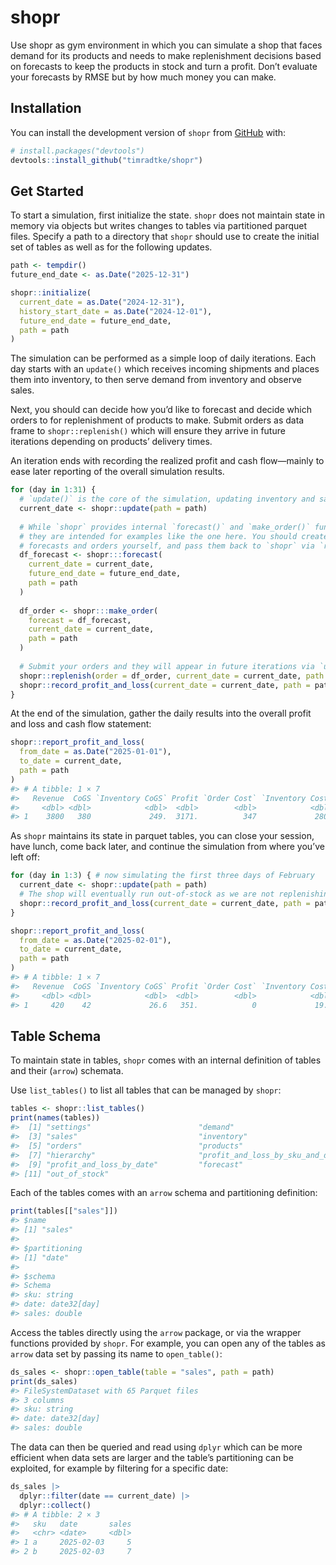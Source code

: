 
<!-- README.md is generated from README.Rmd. Please edit that file -->

# shopr

<!-- badges: start -->
<!-- badges: end -->

Use shopr as gym environment in which you can simulate a shop that faces
demand for its products and needs to make replenishment decisions based
on forecasts to keep the products in stock and turn a profit. Don’t
evaluate your forecasts by RMSE but by how much money you can make.

## Installation

You can install the development version of `shopr` from
[GitHub](https://github.com/timradtke/shopr) with:

``` r
# install.packages("devtools")
devtools::install_github("timradtke/shopr")
```

## Get Started

To start a simulation, first initialize the state. `shopr` does not
maintain state in memory via objects but writes changes to tables via
partitioned parquet files. Specify a path to a directory that `shopr`
should use to create the initial set of tables as well as for the
following updates.

``` r
path <- tempdir()
future_end_date <- as.Date("2025-12-31")

shopr::initialize(
  current_date = as.Date("2024-12-31"),
  history_start_date = as.Date("2024-12-01"),
  future_end_date = future_end_date,
  path = path
)
```

The simulation can be performed as a simple loop of daily iterations.
Each day starts with an `update()` which receives incoming shipments and
places them into inventory, to then serve demand from inventory and
observe sales.

Next, you should can decide how you’d like to forecast and decide which
orders to for replenishment of products to make. Submit orders as data
frame to `shopr::replenish()` which will ensure they arrive in future
iterations depending on products’ delivery times.

An iteration ends with recording the realized profit and cash
flow—mainly to ease later reporting of the overall simulation results.

``` r
for (day in 1:31) {
  # `update()` is the core of the simulation, updating inventory and sales
  current_date <- shopr::update(path = path)
  
  # While `shopr` provides internal `forecast()` and `make_order()` functions, 
  # they are intended for examples like the one here. You should create
  # forecasts and orders yourself, and pass them back to `shopr` via `replenish()`.
  df_forecast <- shopr:::forecast(
    current_date = current_date,
    future_end_date = future_end_date,
    path = path
  )
  
  df_order <- shopr:::make_order(
    forecast = df_forecast,
    current_date = current_date,
    path = path
  )
  
  # Submit your orders and they will appear in future iterations via `update()`
  shopr::replenish(order = df_order, current_date = current_date, path = path)
  shopr::record_profit_and_loss(current_date = current_date, path = path)
}
```

At the end of the simulation, gather the daily results into the overall
profit and loss and cash flow statement:

``` r
shopr::report_profit_and_loss(
  from_date = as.Date("2025-01-01"),
  to_date = current_date,
  path = path
)
#> # A tibble: 1 × 7
#>   Revenue  CoGS `Inventory CoGS` Profit `Order Cost` `Inventory Cost` Cashflow
#>     <dbl> <dbl>            <dbl>  <dbl>        <dbl>            <dbl>    <dbl>
#> 1    3800   380             249.  3171.          347             280.    3173.
```

As `shopr` maintains its state in parquet tables, you can close your
session, have lunch, come back later, and continue the simulation from
where you’ve left off:

``` r
for (day in 1:3) { # now simulating the first three days of February
  current_date <- shopr::update(path = path)
  # The shop will eventually run out-of-stock as we are not replenishing...
  shopr::record_profit_and_loss(current_date = current_date, path = path)
}

shopr::report_profit_and_loss(
  from_date = as.Date("2025-02-01"),
  to_date = current_date,
  path = path
)
#> # A tibble: 1 × 7
#>   Revenue  CoGS `Inventory CoGS` Profit `Order Cost` `Inventory Cost` Cashflow
#>     <dbl> <dbl>            <dbl>  <dbl>        <dbl>            <dbl>    <dbl>
#> 1     420    42             26.6   351.            0             19.1     401.
```

## Table Schema

To maintain state in tables, `shopr` comes with an internal definition
of tables and their (`arrow`) schemata.

Use `list_tables()` to list all tables that can be managed by `shopr`:

``` r
tables <- shopr::list_tables()
print(names(tables))
#>  [1] "settings"                        "demand"                         
#>  [3] "sales"                           "inventory"                      
#>  [5] "orders"                          "products"                       
#>  [7] "hierarchy"                       "profit_and_loss_by_sku_and_date"
#>  [9] "profit_and_loss_by_date"         "forecast"                       
#> [11] "out_of_stock"
```

Each of the tables comes with an `arrow` schema and partitioning
definition:

``` r
print(tables[["sales"]])
#> $name
#> [1] "sales"
#> 
#> $partitioning
#> [1] "date"
#> 
#> $schema
#> Schema
#> sku: string
#> date: date32[day]
#> sales: double
```

Access the tables directly using the `arrow` package, or via the wrapper
functions provided by `shopr`. For example, you can open any of the
tables as `arrow` data set by passing its name to `open_table()`:

``` r
ds_sales <- shopr::open_table(table = "sales", path = path)
print(ds_sales)
#> FileSystemDataset with 65 Parquet files
#> 3 columns
#> sku: string
#> date: date32[day]
#> sales: double
```

The data can then be queried and read using `dplyr` which can be more
efficient when data sets are larger and the table’s partitioning can be
exploited, for example by filtering for a specific date:

``` r
ds_sales |>
  dplyr::filter(date == current_date) |>
  dplyr::collect()
#> # A tibble: 2 × 3
#>   sku   date       sales
#>   <chr> <date>     <dbl>
#> 1 a     2025-02-03     5
#> 2 b     2025-02-03     7
```
